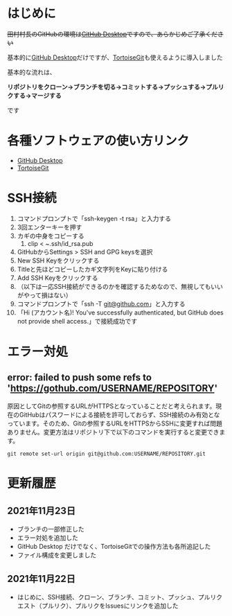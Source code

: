 # はじめに

~~田村村長のGitHubの環境は[GitHub Desktop](https://desktop.github.com/)ですので、あらかじめご了承ください~~

基本的に[GitHub Desktop](https://desktop.github.com/)だけですが、[TortoiseGit](https://tortoisegit.org/)も使えるように導入しました

基本的な流れは、

**リポジトリをクローン→ブランチを切る→コミットする→プッシュする→プルリクする→マージする**

です



# 各種ソフトウェアの使い方リンク

* [GitHub Desktop](GitHubDesktop.md)
* [TortoiseGit](TortoiseGit.md)



# SSH接続

1. コマンドプロンプトで「ssh-keygen -t rsa」と入力する
2. 3回エンターキーを押す
3. カギの中身をコピーする
   1. clip < ~.ssh/id_rsa.pub
4. GitHubからSettings > SSH and GPG keysを選択
5. New SSH Keyをクリックする
6. Titleと先ほどコピーしたカギ文字列をKeyに貼り付ける
7. Add SSH Keyをクリックする
8. （以下は一応SSH接続ができるのかを確認するためなので、無視してもいいがやって損はない）
9. コマンドプロンプトで「ssh -T git@github.com」と入力する
10. 「Hi (アカウント名)! You've successfully authenticated, but GitHub does not provide shell access.」で接続成功です



# エラー対処

## error: failed to push some refs to 'https://gothub.com/USERNAME/REPOSITORY'

原因としてGitの参照するURLがHTTPSとなっていることだと考えられます。現在のGitHubはパスワードによる接続を許可しておらず、SSH接続のみ有効となっています。そのため、Gitの参照するURLをHTTPSからSSHに変更すれば問題ありません。変更方法はリポジトリ下で以下のコマンドを実行すると変更できます。

```
git remote set-url origin git@github.com:USERNAME/REPOSITORY.git
```



# 更新履歴

## 2021年11月23日

* ブランチの一部修正した
* エラー対処を追加した
* GitHub Desktop だけでなく、TortoiseGitでの操作方法も各所追記した
* ファイル構成を変更しました



## 2021年11月22日

* はじめに、SSH接続、クローン、ブランチ、コミット、プッシュ、プルリクエスト（プルリク）、プルリクをIssuesにリンクを追加した